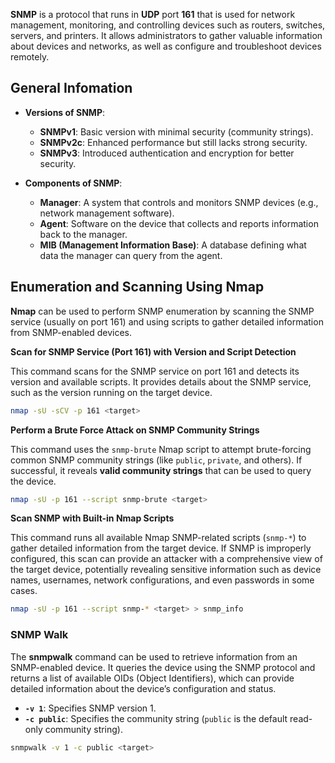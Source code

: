 **SNMP** is a protocol that runs in **UDP** port **161** that is used for network management, monitoring, and controlling devices such as routers, switches, servers, and printers. It allows administrators to gather valuable information about devices and networks, as well as configure and troubleshoot devices remotely.

## General Infomation
- **Versions of SNMP**:
    
    - **SNMPv1**: Basic version with minimal security (community strings).
    - **SNMPv2c**: Enhanced performance but still lacks strong security.
    - **SNMPv3**: Introduced authentication and encryption for better security.
- **Components of SNMP**:
    
    - **Manager**: A system that controls and monitors SNMP devices (e.g., network management software).
    - **Agent**: Software on the device that collects and reports information back to the manager.
    - **MIB (Management Information Base)**: A database defining what data the manager can query from the agent.

## Enumeration and Scanning Using Nmap

**Nmap** can be used to perform SNMP enumeration by scanning the SNMP service (usually on port 161) and using scripts to gather detailed information from SNMP-enabled devices.

**Scan for SNMP Service (Port 161) with Version and Script Detection**

This command scans for the SNMP service on port 161 and detects its version and available scripts. It provides details about the SNMP service, such as the version running on the target device.
```bash
nmap -sU -sCV -p 161 <target>
```

**Perform a Brute Force Attack on SNMP Community Strings**

This command uses the `snmp-brute` Nmap script to attempt brute-forcing common SNMP community strings (like `public`, `private`, and others). If successful, it reveals **valid community strings** that can be used to query the device.
```bash
nmap -sU -p 161 --script snmp-brute <target>
```

**Scan SNMP with Built-in Nmap Scripts**

This command runs all available Nmap SNMP-related scripts (`snmp-*`) to gather detailed information from the target device. If SNMP is improperly configured, this scan can provide an attacker with a comprehensive view of the target device, potentially revealing sensitive information such as device names, usernames, network configurations, and even passwords in some cases.
```bash
nmap -sU -p 161 --script snmp-* <target> > snmp_info
```

### SNMP Walk 

The **snmpwalk** command can be used to retrieve information from an SNMP-enabled device. It queries the device using the SNMP protocol and returns a list of available OIDs (Object Identifiers), which can provide detailed information about the device’s configuration and status.

- **`-v 1`**: Specifies SNMP version 1.
- **`-c public`**: Specifies the community string (`public` is the default read-only community string).

```bash
snmpwalk -v 1 -c public <target>
```
